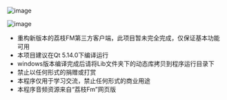 ![image](https://raw.githubusercontent.com/gcmwhite/lizhiFM/3.0/screenshot/2020-05-05_143208.png)

![image](https://raw.githubusercontent.com/gcmwhite/lizhiFM/3.0/screenshot/2020-05-05_143322.png)

- 重构新版本的荔枝FM第三方客户端，此项目暂未完全完成，仅保证基本功能可用
- 本项目建议在Qt 5.14.0下编译运行
- windows版本编译完成后请将Lib文件夹下的动态库拷贝到程序运行目录下
- 禁止以任何形式的捐赠或打赏
- 本程序仅用于学习交流，禁止任何形式的商业用途
- 本程序音频资源来自“荔枝Fm”网页版
